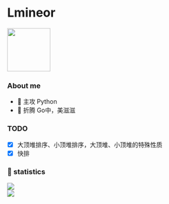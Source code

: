 <h1 align="left">Lmineor</h1>

<img src="https://media.giphy.com/media/WUlplcMpOCEmTGBtBW/giphy.gif" width="100">

### About me

- 🔭 主攻 Python
- 🌱 折腾 Go中，美滋滋

### TODO

- [x] 大顶堆排序、小顶堆排序，大顶堆、小顶堆的特殊性质
- [x] 快排

### 🙈 statistics

<div>
  <div>
    <img src="https://github-readme-stats.vercel.app/api/top-langs/?username=Lmineor&theme=radical&layout=compact&langs_count=6" />
  </div>
  <div>
    <img src="https://github-readme-stats.vercel.app/api?username=Lmineor&&show_icons=true&theme=radical&line_height=27&v=5&count_private=true"/>
  </div>
</div>


